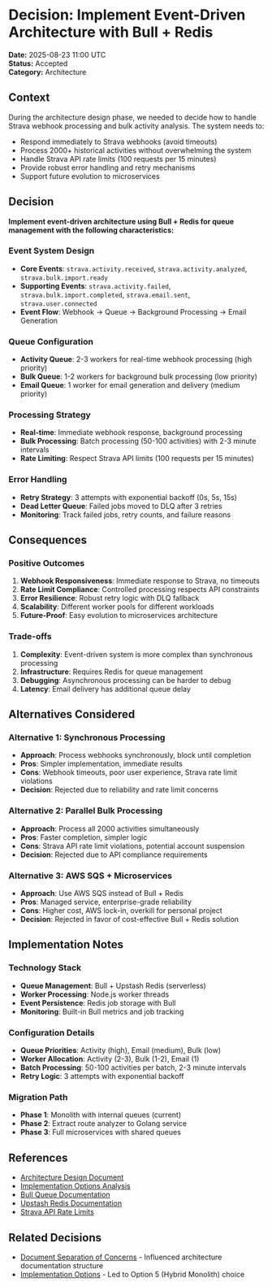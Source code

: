 # Decision: Implement Event-Driven Architecture with Bull + Redis

**Date:** 2025-08-23 11:00 UTC  
**Status:** Accepted  
**Category:** Architecture  

## Context

During the architecture design phase, we needed to decide how to handle Strava webhook processing and bulk activity analysis. The system needs to:
- Respond immediately to Strava webhooks (avoid timeouts)
- Process 2000+ historical activities without overwhelming the system
- Handle Strava API rate limits (100 requests per 15 minutes)
- Provide robust error handling and retry mechanisms
- Support future evolution to microservices

## Decision

**Implement event-driven architecture using Bull + Redis for queue management with the following characteristics:**

### **Event System Design**
- **Core Events**: `strava.activity.received`, `strava.activity.analyzed`, `strava.bulk.import.ready`
- **Supporting Events**: `strava.activity.failed`, `strava.bulk.import.completed`, `strava.email.sent`, `strava.user.connected`
- **Event Flow**: Webhook → Queue → Background Processing → Email Generation

### **Queue Configuration**
- **Activity Queue**: 2-3 workers for real-time webhook processing (high priority)
- **Bulk Queue**: 1-2 workers for background bulk processing (low priority)
- **Email Queue**: 1 worker for email generation and delivery (medium priority)

### **Processing Strategy**
- **Real-time**: Immediate webhook response, background processing
- **Bulk Processing**: Batch processing (50-100 activities) with 2-3 minute intervals
- **Rate Limiting**: Respect Strava API limits (100 requests per 15 minutes)

### **Error Handling**
- **Retry Strategy**: 3 attempts with exponential backoff (0s, 5s, 15s)
- **Dead Letter Queue**: Failed jobs moved to DLQ after 3 retries
- **Monitoring**: Track failed jobs, retry counts, and failure reasons

## Consequences

### **Positive Outcomes**
1. **Webhook Responsiveness**: Immediate response to Strava, no timeouts
2. **Rate Limit Compliance**: Controlled processing respects API constraints
3. **Error Resilience**: Robust retry logic with DLQ fallback
4. **Scalability**: Different worker pools for different workloads
5. **Future-Proof**: Easy evolution to microservices architecture

### **Trade-offs**
1. **Complexity**: Event-driven system is more complex than synchronous processing
2. **Infrastructure**: Requires Redis for queue management
3. **Debugging**: Asynchronous processing can be harder to debug
4. **Latency**: Email delivery has additional queue delay

## Alternatives Considered

### **Alternative 1: Synchronous Processing**
- **Approach**: Process webhooks synchronously, block until completion
- **Pros**: Simpler implementation, immediate results
- **Cons**: Webhook timeouts, poor user experience, Strava rate limit violations
- **Decision**: Rejected due to reliability and rate limit concerns

### **Alternative 2: Parallel Bulk Processing**
- **Approach**: Process all 2000 activities simultaneously
- **Pros**: Faster completion, simpler logic
- **Cons**: Strava API rate limit violations, potential account suspension
- **Decision**: Rejected due to API compliance requirements

### **Alternative 3: AWS SQS + Microservices**
- **Approach**: Use AWS SQS instead of Bull + Redis
- **Pros**: Managed service, enterprise-grade reliability
- **Cons**: Higher cost, AWS lock-in, overkill for personal project
- **Decision**: Rejected in favor of cost-effective Bull + Redis solution

## Implementation Notes

### **Technology Stack**
- **Queue Management**: Bull + Upstash Redis (serverless)
- **Worker Processing**: Node.js worker threads
- **Event Persistence**: Redis job storage with Bull
- **Monitoring**: Built-in Bull metrics and job tracking

### **Configuration Details**
- **Queue Priorities**: Activity (high), Email (medium), Bulk (low)
- **Worker Allocation**: Activity (2-3), Bulk (1-2), Email (1)
- **Batch Processing**: 50-100 activities per batch, 2-3 minute intervals
- **Retry Logic**: 3 attempts with exponential backoff

### **Migration Path**
- **Phase 1**: Monolith with internal queues (current)
- **Phase 2**: Extract route analyzer to Golang service
- **Phase 3**: Full microservices with shared queues

## References

- [Architecture Design Document](../technical-design/04-architecture-design.md)
- [Implementation Options Analysis](../technical-design/03-implementation-options.md)
- [Bull Queue Documentation](https://github.com/OptimalBits/bull)
- [Upstash Redis Documentation](https://docs.upstash.com/redis)
- [Strava API Rate Limits](https://developers.strava.com/docs/rate-limits/)

## Related Decisions

- [Document Separation of Concerns](007-document-separation-of-concerns.md) - Influenced architecture documentation structure
- [Implementation Options](003-implementation-options.md) - Led to Option 5 (Hybrid Monolith) choice
